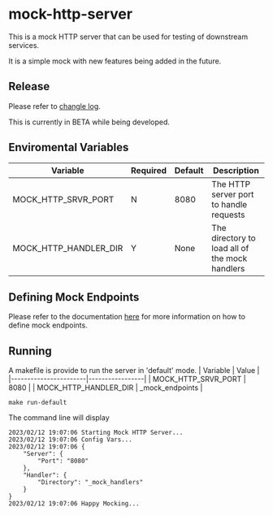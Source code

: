 # mock-http-server
This is a mock HTTP server that can be used for testing of downstream services.

It is a simple mock with new features being added in the future.

## Release
Please refer to [changle log](change_log.md).

This is currently in BETA while being developed.

## Enviromental Variables
| Variable              | Required | Default | Description                                    |
|-----------------------|----------|---------|------------------------------------------------|
| MOCK_HTTP_SRVR_PORT   | N        | 8080    | The HTTP server port to handle requests        |
| MOCK_HTTP_HANDLER_DIR | Y        | None    | The directory to load all of the mock handlers |

## Defining Mock Endpoints
Please refer to the documentation [here](mock_endpoint.md) for more information on how to define mock endpoints.

## Running
A makefile is provide to run the server in 'default' mode.
| Variable              | Value           |
|-----------------------|-----------------|
| MOCK_HTTP_SRVR_PORT   | 8080            |
| MOCK_HTTP_HANDLER_DIR | _mock_endpoints |

```
make run-default
```

The command line will display
```
2023/02/12 19:07:06 Starting Mock HTTP Server...
2023/02/12 19:07:06 Config Vars...
2023/02/12 19:07:06 {
    "Server": {
        "Port": "8080"
    },
    "Handler": {
        "Directory": "_mock_handlers"
    }
}
2023/02/12 19:07:06 Happy Mocking...
```